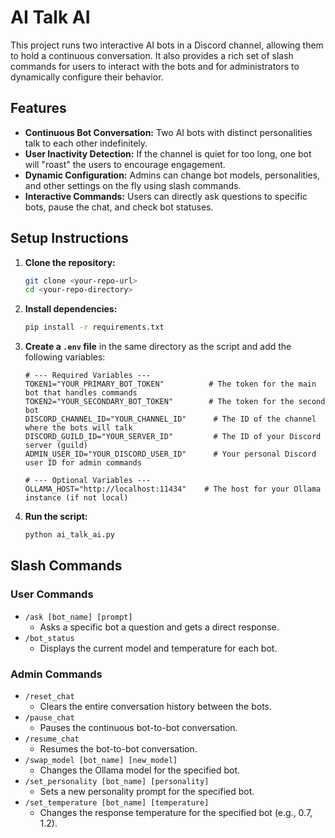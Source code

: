 # AI Talk AI

This project runs two interactive AI bots in a Discord channel, allowing them to hold a continuous conversation. It also provides a rich set of slash commands for users to interact with the bots and for administrators to dynamically configure their behavior.

## Features

- **Continuous Bot Conversation:** Two AI bots with distinct personalities talk to each other indefinitely.
- **User Inactivity Detection:** If the channel is quiet for too long, one bot will "roast" the users to encourage engagement.
- **Dynamic Configuration:** Admins can change bot models, personalities, and other settings on the fly using slash commands.
- **Interactive Commands:** Users can directly ask questions to specific bots, pause the chat, and check bot statuses.

## Setup Instructions

1.  **Clone the repository:**
    ```bash
    git clone <your-repo-url>
    cd <your-repo-directory>
    ```

2.  **Install dependencies:**
    ```bash
    pip install -r requirements.txt
    ```

3.  **Create a `.env` file** in the same directory as the script and add the following variables:

    ```env
    # --- Required Variables ---
    TOKEN1="YOUR_PRIMARY_BOT_TOKEN"          # The token for the main bot that handles commands
    TOKEN2="YOUR_SECONDARY_BOT_TOKEN"        # The token for the second bot
    DISCORD_CHANNEL_ID="YOUR_CHANNEL_ID"      # The ID of the channel where the bots will talk
    DISCORD_GUILD_ID="YOUR_SERVER_ID"         # The ID of your Discord server (guild)
    ADMIN_USER_ID="YOUR_DISCORD_USER_ID"      # Your personal Discord user ID for admin commands

    # --- Optional Variables ---
    OLLAMA_HOST="http://localhost:11434"    # The host for your Ollama instance (if not local)
    ```

4.  **Run the script:**
    ```bash
    python ai_talk_ai.py
    ```

## Slash Commands

### User Commands

-   `/ask [bot_name] [prompt]`
    -   Asks a specific bot a question and gets a direct response.
-   `/bot_status`
    -   Displays the current model and temperature for each bot.

### Admin Commands

-   `/reset_chat`
    -   Clears the entire conversation history between the bots.
-   `/pause_chat`
    -   Pauses the continuous bot-to-bot conversation.
-   `/resume_chat`
    -   Resumes the bot-to-bot conversation.
-   `/swap_model [bot_name] [new_model]`
    -   Changes the Ollama model for the specified bot.
-   `/set_personality [bot_name] [personality]`
    -   Sets a new personality prompt for the specified bot.
-   `/set_temperature [bot_name] [temperature]`
    -   Changes the response temperature for the specified bot (e.g., 0.7, 1.2).
